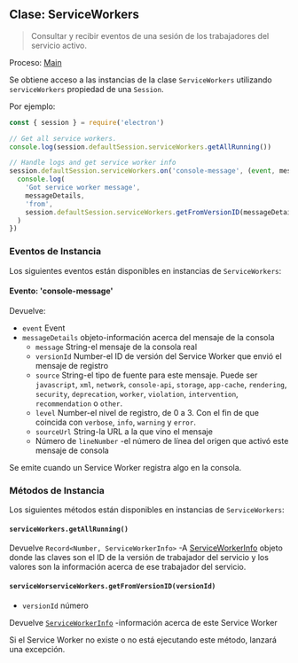 ## Clase: ServiceWorkers

> Consultar y recibir eventos de una sesión de los trabajadores del servicio activo.

Proceso: [Main](../glossary.md#main-process)

Se obtiene acceso a las instancias de la clase `ServiceWorkers` utilizando `serviceWorkers` propiedad de una `Session`.

Por ejemplo:

```javascript
const { session } = require('electron')

// Get all service workers.
console.log(session.defaultSession.serviceWorkers.getAllRunning())

// Handle logs and get service worker info
session.defaultSession.serviceWorkers.on('console-message', (event, messageDetails) => {
  console.log(
    'Got service worker message',
    messageDetails,
    'from',
    session.defaultSession.serviceWorkers.getFromVersionID(messageDetails.versionId)
  )
})
```

### Eventos de Instancia

Los siguientes eventos están disponibles en instancias de `ServiceWorkers`:

#### Evento: 'console-message'

Devuelve:

* `event` Event
* `messageDetails` objeto-información acerca del mensaje de la consola
  * `message` String-el mensaje de la consola real
  * `versionId` Number-el ID de versión del Service Worker que envió el mensaje de registro
  * `source` String-el tipo de fuente para este mensaje.  Puede ser `javascript`, `xml`, `network`, `console-api`, `storage`, `app-cache`, `rendering`, `security`, `deprecation`, `worker`, `violation`, `intervention`, `recommendation` o `other`.
  * `level` Number-el nivel de registro, de 0 a 3. Con el fin de que coincida con `verbose`, `info`, `warning` y `error`.
  * `sourceUrl` String-la URL a la que vino el mensaje
  * Número de `lineNumber` -el número de línea del origen que activó este mensaje de consola

Se emite cuando un Service Worker registra algo en la consola.

### Métodos de Instancia

Los siguientes métodos están disponibles en instancias de `ServiceWorkers`:

#### `serviceWorkers.getAllRunning()`

Devuelve `Record<Number, ServiceWorkerInfo>` -A [ServiceWorkerInfo](structures/service-worker-info.md) objeto donde las claves son el ID de la versión de trabajador del servicio y los valores son la información acerca de ese trabajador del servicio.

#### `serviceWorserviceWorkers.getFromVersionID(versionId)`

* `versionId` número

Devuelve [`ServiceWorkerInfo`](structures/service-worker-info.md) -información acerca de este Service Worker

Si el Service Worker no existe o no está ejecutando este método, lanzará una excepción.
